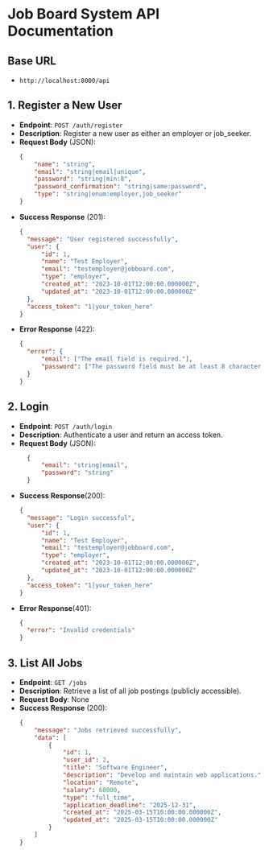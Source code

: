 # Job Board System API Documentation

## Base URL
- `http://localhost:8000/api`

## 1. Register a New User
- **Endpoint**: `POST /auth/register`
- **Description**: Register a new user as either an employer or job_seeker.
- **Request Body** (JSON):
  ```json
  {
      "name": "string",
      "email": "string|email|unique",
      "password": "string|min:8",
      "password_confirmation": "string|same:password",
      "type": "string|enum:employer,job_seeker"
  }

- **Success Response** (201):
  ```json
  {
    "message": "User registered successfully",
    "user": {
        "id": 1,
        "name": "Test Employer",
        "email": "testemployer@jobboard.com",
        "type": "employer",
        "created_at": "2023-10-01T12:00:00.000000Z",
        "updated_at": "2023-10-01T12:00:00.000000Z"
    },
    "access_token": "1|your_token_here"
  }

- **Error Response** (422):
  ```json
  {
    "error": {
        "email": ["The email field is required."],
        "password": ["The password field must be at least 8 characters."]
    }
  }

## 2. Login
- **Endpoint**: `POST /auth/login`
- **Description**: Authenticate a user and return an access token.
- **Request Body** (JSON):
  ```json
    {
        "email": "string|email",
        "password": "string"
    }


- **Success Response**(200):
  ```json
  {
    "message": "Login successful",
    "user": {
        "id": 1,
        "name": "Test Employer",
        "email": "testemployer@jobboard.com",
        "type": "employer",
        "created_at": "2023-10-01T12:00:00.000000Z",
        "updated_at": "2023-10-01T12:00:00.000000Z"
    },
    "access_token": "1|your_token_here"
  }
- **Error Response**(401):
  ```json
  {
    "error": "Invalid credentials"
  }


## 3. List All Jobs
- **Endpoint**: `GET /jobs`
- **Description**: Retrieve a list of all job postings (publicly accessible).
- **Request Body**: None
- **Success Response** (200):
  ```json
  {
      "message": "Jobs retrieved successfully",
      "data": [
          {
              "id": 1,
              "user_id": 2,
              "title": "Software Engineer",
              "description": "Develop and maintain web applications.",
              "location": "Remote",
              "salary": 60000,
              "type": "full_time",
              "application_deadline": "2025-12-31",
              "created_at": "2025-03-15T10:00:00.000000Z",
              "updated_at": "2025-03-15T10:00:00.000000Z"
          }
      ]
  }
